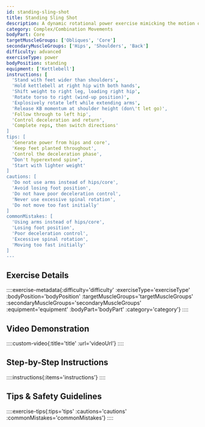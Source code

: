 ```yaml
---
id: standing-sling-shot
title: Standing Sling Shot
description: A dynamic rotational power exercise mimicking the motion of releasing a slingshot, developing explosive rotational strength and coordination while building functional power through the transverse plane.
category: Complex/Combination Movements
bodyPart: Core
targetMuscleGroups: ['Obliques', 'Core']
secondaryMuscleGroups: ['Hips', 'Shoulders', 'Back']
difficulty: advanced
exerciseType: power
bodyPosition: standing
equipment: ['Kettlebell']
instructions: [
  'Stand with feet wider than shoulders',
  'Hold kettlebell at right hip with both hands',
  'Shift weight to right leg, loading right hip',
  'Rotate torso to right (wind-up position)',
  'Explosively rotate left while extending arms',
  'Release KB momentum at shoulder height (don\'t let go)',
  'Follow through to left hip',
  'Control deceleration and return',
  'Complete reps, then switch directions'
]
tips: [
  'Generate power from hips and core',
  'Keep feet planted throughout',
  'Control the deceleration phase',
  "Don't hyperextend spine",
  'Start with lighter weight'
]
cautions: [
  'Do not use arms instead of hips/core',
  'Avoid losing foot position',
  'Do not have poor deceleration control',
  'Never use excessive spinal rotation',
  'Do not move too fast initially'
]
commonMistakes: [
  'Using arms instead of hips/core',
  'Losing foot position',
  'Poor deceleration control',
  'Excessive spinal rotation',
  'Moving too fast initially'
]
---
```


## Exercise Details

::::exercise-metadata{:difficulty='difficulty' :exerciseType='exerciseType' :bodyPosition='bodyPosition' :targetMuscleGroups='targetMuscleGroups' :secondaryMuscleGroups='secondaryMuscleGroups' :equipment='equipment' :bodyPart='bodyPart' :category='category'}
::::

## Video Demonstration

::::custom-video{:title='title' :url='videoUrl'}
::::

## Step-by-Step Instructions

::::instructions{:items='instructions'}
::::

## Tips & Safety Guidelines

::::exercise-tips{:tips='tips' :cautions='cautions' :commonMistakes='commonMistakes'}
::::
